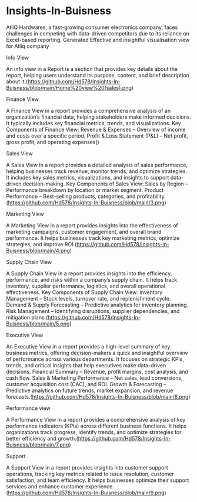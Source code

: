 # Insights-In-Buisness

AtliQ Hardwares, a fast-growing consumer electronics company, faces challenges in competing with data-driven competitors due to its reliance on Excel-based reporting.
Generated Effective and insightful visualisation view for Atliq company 


Info View

An info view  in a Report is a section that provides key details about the report, helping users understand its purpose, content, and brief description about it.(https://github.com/Hd578/Insights-In-Buisness/blob/main/Home%20view%20(sales).png)

Finance View

A Finance View in a report provides a comprehensive analysis of an organization’s financial data, helping stakeholders make informed decisions. It typically includes key financial metrics, trends, and visualizations.
Key Components of Finance View:
Revenue & Expenses – Overview of income and costs over a specific period.
Profit & Loss Statement (P&L) – Net profit, gross profit, and operating expenses()

Sales View

A Sales View in a report provides a detailed analysis of sales performance, helping businesses track revenue, monitor trends, and optimize strategies. It includes key sales metrics, visualizations, and insights to support data-driven decision-making.
Key Components of Sales View:
Sales by Region – Performance breakdown by location or market segment.
Product Performance – Best-selling products, categories, and profitability.(https://github.com/Hd578/Insights-In-Buisness/blob/main/3.png)

Marketing View

A Marketing View in a report provides insights into the effectiveness of marketing campaigns, customer engagement, and overall brand performance. It helps businesses track key marketing metrics, optimize strategies, and improve ROI.(https://github.com/Hd578/Insights-In-Buisness/blob/main/4.png)

Supply Chain View

A Supply Chain View in a report provides insights into the efficiency, performance, and risks within a company’s supply chain. It helps track inventory, supplier performance, logistics, and overall operational effectiveness.
Key Components of Supply Chain View:
Inventory Management – Stock levels, turnover rate, and replenishment cycle.
Demand & Supply Forecasting – Predictive analytics for inventory planning.
Risk Management – Identifying disruptions, supplier dependencies, and mitigation plans.(https://github.com/Hd578/Insights-In-Buisness/blob/main/5.png)

Executive View

An Executive View in a report provides a high-level summary of key business metrics, offering decision-makers a quick and insightful overview of performance across various departments. It focuses on strategic KPIs, trends, and critical insights that help executives make data-driven decisions.
Financial Summary – Revenue, profit margins, cost analysis, and cash flow.
Sales & Marketing Performance – Net sales, lead conversions, customer acquisition cost (CAC), and ROI.
Growth & Forecasting – Predictive analytics on future trends, market expansion, and revenue forecasts.(https://github.com/Hd578/Insights-In-Buisness/blob/main/6.png)

Performance view

A Performance View in a report provides a comprehensive analysis of key performance indicators (KPIs) across different business functions. It helps organizations track progress, identify trends, and optimize strategies for better efficiency and growth.(https://github.com/Hd578/Insights-In-Buisness/blob/main/7.png)

Support

A Support View in a report provides insights into customer support operations, tracking key metrics related to issue resolution, customer satisfaction, and team efficiency. It helps businesses optimize their support services and enhance customer experience.(https://github.com/Hd578/Insights-In-Buisness/blob/main/9.png)






